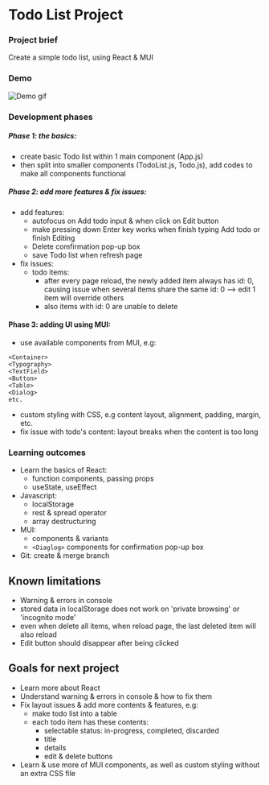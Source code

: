 # Todo List Project

### Project brief
Create a simple todo list, using React & MUI

### Demo 
![Demo gif](./todo-list/src/demo.gif)

### Development phases
##### Phase 1: the basics:
- create basic Todo list within 1 main component (App.js)
- then split into smaller components (TodoList.js, Todo.js), add codes to make all components functional
##### Phase 2: add more features & fix issues:
- add features:
    - autofocus on Add todo input & when click on Edit button
    - make pressing down Enter key works when finish typing Add todo or finish Editing
    - Delete comfirmation pop-up box
    - save Todo list when refresh page
- fix issues: 
    - todo items: 
        - after every page reload, the newly added item always has id: 0, causing issue when several items share the same id: 0 --> edit 1 item will override others
        - also items with id: 0 are unable to delete
#### Phase 3: adding UI using MUI:
- use available components from MUI, e.g:
```
<Container>
<Typography>
<TextField>
<Button>
<Table>
<Dialog>
etc.
```
- custom styling with CSS, e.g content layout, alignment, padding, margin, etc.
- fix issue with todo's content: layout breaks when the content is too long

### Learning outcomes
- Learn the basics of React:
    - function components, passing props
    - useState, useEffect
- Javascript:
    - localStorage
    - rest & spread operator
    - array destructuring
- MUI:
    - components & variants
    - `<Diaglog>` components for confirmation pop-up box
- Git: create & merge branch

## Known limitations
- Warning & errors in console
- stored data in localStorage does not work on 'private browsing' or 'incognito mode'
- even when delete all items, when reload page, the last deleted item will also reload
- Edit button should disappear after being clicked

## Goals for next project
- Learn more about React
- Understand warning & errors in console & how to fix them
- Fix layout issues & add more contents & features, e.g:
    - make todo list into a table
    - each todo item has these contents:
        - selectable status: in-progress, completed, discarded
        - title
        - details
        - edit & delete buttons
- Learn & use more of MUI components, as well as custom styling without an extra CSS file

